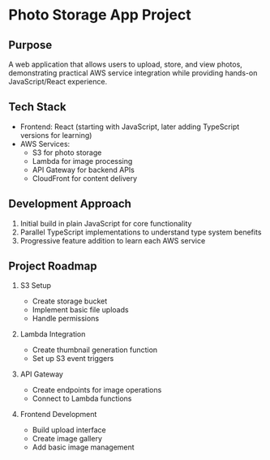 # Photo Storage App Project

## Purpose
A web application that allows users to upload, store, and view photos, demonstrating practical AWS service integration while providing hands-on JavaScript/React experience.

## Tech Stack
- Frontend: React (starting with JavaScript, later adding TypeScript versions for learning)
- AWS Services:
  - S3 for photo storage
  - Lambda for image processing
  - API Gateway for backend APIs
  - CloudFront for content delivery

## Development Approach
1. Initial build in plain JavaScript for core functionality
2. Parallel TypeScript implementations to understand type system benefits
3. Progressive feature addition to learn each AWS service

## Project Roadmap
1. S3 Setup
   - Create storage bucket
   - Implement basic file uploads
   - Handle permissions

2. Lambda Integration
   - Create thumbnail generation function
   - Set up S3 event triggers

3. API Gateway
   - Create endpoints for image operations
   - Connect to Lambda functions

4. Frontend Development
   - Build upload interface
   - Create image gallery
   - Add basic image management
